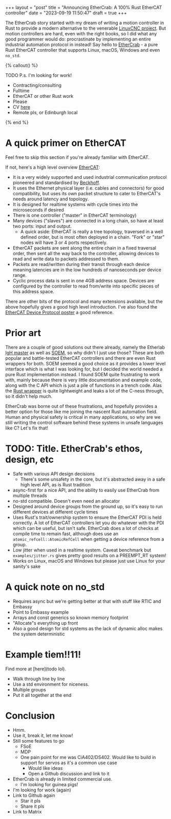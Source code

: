 +++
layout = "post"
title = "Announcing EtherCrab: A 100% Rust EtherCAT controller"
date = "2023-09-19 11:50:47"
draft = true
+++

The EtherCrab story started with my dream of writing a motion controller in Rust to provide a modern
alternative to the venerable [LinuxCNC project](https://github.com/LinuxCNC/linuxcnc/). But motion
controllers are hard, even with the right books, so I did what any good programmer would do:
procrastinate by implementing an entire industrial automation protocol in instead! Say hello to
[EtherCrab](https://crates.io/crates/ethercrab) - a pure Rust EtherCAT controller that supports
Linux, macOS, Windows and even `no_std`.

<!-- more -->

{% callout() %}

TODO P.s. I'm looking for work!

- Contracting/consulting
- Fulltime
- EtherCAT or other Rust work
- Please
- CV [here](https://wapl.es/cv/)
- Remote pls, or Edinburgh local

{% end %}

# A quick primer on EtherCAT

Feel free to skip this section if you're already familiar with EtherCAT.

If not, here's a high level overview [EtherCAT](https://www.ethercat.org/default.htm):

- It is a very widely supported and used industrial communication protocol pioneered and
  standardised by [Beckhoff](https://www.beckhoff.com).
- It uses the Ethernet physical layer (i.e. cables and connectors) for good compatibility, but uses
  its own packet structure to cater to EtherCAT's needs around latency and topology.
- It is designed for realtime systems with cycle times into the microseconds if desired
- There is one controller ("master" in EtherCAT terminology)
- Many devices ("slaves") are connected in a long chain, so have at least two ports: input and
  output.
  - A quick aside: EtherCAT is really a tree topology, traversed in a well defined order, but is
    most often deployed in a chain. "Fork" or "star" nodes will have 3 or 4 ports respectively.
- EtherCAT packets are sent along the entire chain in a fixed traversal order, then sent all the way
  back to the controller, allowing devices to read and write data to packets addressed to them.
- Packets are read/written during their transit through each device meaning latencies are in the low
  hundreds of nanoseconds per device range.
- Cyclic process data is sent in one 4GB address space. Devices are configured by the controller to
  read from/write into specific pieces of this address space.

There are other bits of the protocol and many extensions available, but the above hopefully gives a
good high level introduction. I've also found the
[EtherCAT Device Protocol poster](https://www.ethercat.org/download/documents/EtherCAT_Device_Protocol_Poster.pdf)
a good reference.

# Prior art

There are a couple of good solutions out there already, namely the Etherlab
[IgH master](https://gitlab.com/etherlab.org/ethercat) as well as
[SOEM](https://github.com/OpenEtherCATsociety/SOEM), so why didn't I just use those? These are both
popular and battle-tested EtherCAT controllers and there are even Rust wrappers for both. SOEM
seemed a good choice as it provides a lower level interface which is what I was looking for, but I
decided the world needed a pure Rust implementation instead. I found SOEM quite frustrating to work
with, mainly because there is very little documentation and example code, along with the C API which
is just a pile of functions in a trench code. Alas the
[Rust wrapper](https://crates.io/search?q=soem) is quite lightweight and leaks a lot of the C-ness
through, so it didn't help much.

EtherCrab was borne out of these frustrations, and hopefully provides a better option for those like
me joining the nascent Rust automation field. Human and physical safety is critical in many
applications, so why are we still writing the control software behind these systems in unsafe
languages like C? Let's fix that!

# TODO: Title. EtherCrab's ethos, design, etc

- Safe with various API design decisions
  - There's some unsafety in the core, but it's abstracted away in a safe high level API, as is Rust
    tradition
- async-first for a nice API, and the ability to easily use EtherCrab from multiple threads
- no-std compatible. Doesn't even need an allocator
- Designed around device groups from the ground up, so it's easy to run different devices at
  different cycle times
- Uses Rust's trait/ownership system to ensure the EtherCAT PDI is held correctly. A lot of EtherCAT
  controllers let you do whatever with the PDI which can be useful, but isn't safe. EtherCrab does a
  lot of checks at compile time to remain fast, although does use an `atomic_refcell::AtomicRefCell`
  when getting a device reference from a group.
- Low jitter when used in a realtime system. Caveat benchmark but `examples/jitter.rs` gives pretty
  good results on a PREEMPT_RT system!
- Works on Linux, macOS and Windows but please just use Linux for your sanity's sake

# A quick note on no_std

- Requires async but we're getting better at that with stuff like RTIC and Embassy
- Point to Embassy example
- Arrays and const generics so known memory footprint
- "Allocate"s everything up front
- Also a good design for std systems as the lack of dynamic alloc makes the system deterministic

# Example tiem!!11!

Find more at [here](todo lol).

- Walk through line by line
- Use a std environment for niceness.
- Multiple groups
- Put it all together at the end

# Conclusion

- Hmm.
- Use it, break it, let me know!
- Still some features to go
  - FSoE
  - MDP
  - One pain point for me was CiA402/DS402. Would like to build in support for servos as it's a
    common use case
    - Would like ideas
    - Open a Github discussion and link to it
- EtherCrab is already in limited commercial use.
  - I'm looking for guinea pigs!
- I'm looking for work (again)
- Link to Github again
  - Star it pls
  - Share it pls
- Link to Matrix
